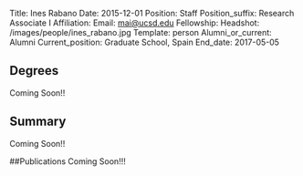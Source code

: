 Title: Ines Rabano
Date: 2015-12-01
Position: Staff
Position_suffix: Research Associate I
Affiliation:
Email: mai@ucsd.edu
Fellowship:
Headshot: /images/people/ines_rabano.jpg
Template: person
Alumni_or_current: Alumni
Current_position: Graduate School, Spain
End_date: 2017-05-05
<!-- Status: draft -->

## Degrees
Coming Soon!!

## Summary
Coming Soon!!

##Publications
Coming Soon!!!